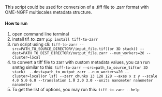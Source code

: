 This script could be used for conversion of a .tiff file to .zarr format with OME-NGFF multiscales metadata structure.
#### How to run
1. open command line terminal
2. install tif_to_zarr
    ``pip install tiff-to-zarr``
5. run script using cli:
    ``tiff-to-zarr --src=PATH_TO_SOURCE_DIRECTORY/input_file.tif((or 3D stack)) --dest=PATH_TO_DEST_DIRECTORY/output_file.zarr --num_workers=20 --cluster=local``
6. to convert a tiff file to zarr with custom metadata values, you can run smthg similar to this:
``tiff-to-zarr --src=path_to_source_tif(or 3D stack)  --dest=path_to_output_zarr --num_workers=20 --cluster=local(or lsf) --zarr_chunks 13 128 128 --axes x z y --scale 4.0 5.0 6.0 --translation 1.0 2.0 3.0 --units nanometer nanometer nanometer``
7. To get the list of options, you may run this:
``tiff-to-zarr --help``
